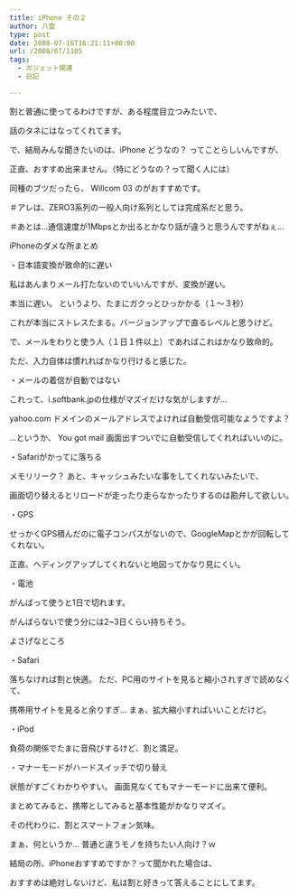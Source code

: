 ```yaml
---
title: iPhone その２
author: 八雲
type: post
date: 2008-07-16T16:21:11+00:00
url: /2008/07/1105
tags:
  - ガジェット関連
  - 日記

---
```

割と普通に使ってるわけですが、ある程度目立つみたいで、
  
話のタネにはなってくれてます。

で、結局みんな聞きたいのは、iPhone どうなの？ ってことらしいんですが、
  
正直、おすすめ出来ません。（特にどうなの？って聞く人には）
  
同種のブツだったら、 Willcom 03 のがおすすめです。
  
＃アレは、ZERO3系列の一般人向け系列としては完成系だと思う。
  
＃あとは…通信速度が1Mbpsとか出るとかなり話が違うと思うんですがねぇ…

iPhoneのダメな所まとめ
  
・日本語変換が致命的に遅い
  
私はあんまりメール打たないのでいいんですが、変換が遅い。
  
本当に遅い。 というより、たまにガクっとひっかかる（１～３秒）
  
これが本当にストレスたまる。バージョンアップで直るレベルと思うけど。
  
で、メールをわりと使う人（１日１件以上）であればこれはかなり致命的。
  
ただ、入力自体は慣れればかなり行けると感じた。

・メールの着信が自動ではない
  
これって、i.softbank.jpの仕様がマズイだけな気がしますが…
  
yahoo.com ドメインのメールアドレスでよければ自動受信可能なようですよ？
  
…というか、 You got mail 画面出すついでに自動受信してくれればいいのに。

・Safariがかってに落ちる
  
メモリリーク？ あと、キャッシュみたいな事をしてくれないみたいで、
  
画面切り替えるとリロードが走ったり走らなかったりするのは勘弁して欲しい。

・GPS
  
せっかくGPS積んだのに電子コンパスがないので、GoogleMapとかが回転してくれない。
  
正直、ヘディングアップしてくれないと地図ってかなり見にくい。

・電池
  
がんばって使うと1日で切れます。
  
がんばらないで使う分には2~3日くらい持ちそう。

よさげなところ
  
・Safari
  
落ちなければ割と快適。 ただ、PC用のサイトを見ると縮小されすぎで読めなくて、
  
携帯用サイトを見ると余りすぎ… まぁ、拡大縮小すればいいことだけど。

・iPod
  
負荷の関係でたまに音飛びするけど、割と満足。

・マナーモードがハードスイッチで切り替え
  
状態がすごくわかりやすい。 画面見なくてもマナーモードに出来て便利。

まとめてみると、携帯としてみると基本性能がかなりマズイ。
  
その代わりに、割とスマートフォン気味。
  
まぁ、何というか… 普通と違うモノを持ちたい人向け？ｗ

結局の所、iPhoneおすすめですか？って聞かれた場合は、
  
おすすめは絶対しないけど、私は割と好きって答えることにしてます。
